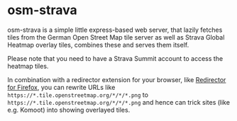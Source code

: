 osm-strava
==========

osm-strava is a simple little express-based web server, that lazily fetches tiles from
the German Open Street Map tile server as well as Strava Global Heatmap overlay tiles,
combines these and serves them itself.

Please note that you need to have a Strava Summit account to access the heatmap tiles.

In combination with a redirector extension for your browser, like
[Redirector for Firefox](https://addons.mozilla.org/de/firefox/addon/redirector/),
you can rewrite URLs like `https://*.tile.openstreetmap.org/*/*/*.png` to
`https://*.tile.openstreetmap.org/*/*/*.png` and hence can trick sites (like e.g. Komoot)
into showing overlayed tiles.

